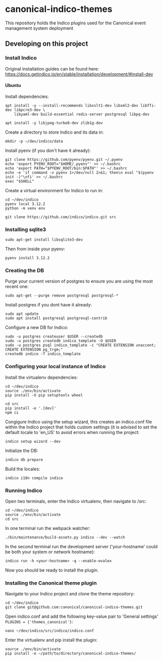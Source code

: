 # canonical-indico-themes
This repository holds the Indico plugins used for the Canonical event management system deployment

## Developing on this project

### Install Indico
Original installation guides can be found here: https://docs.getindico.io/en/stable/installation/development/#install-dev

#### Ubuntu

Install dependencies:
```
apt install -y --install-recommends libxslt1-dev libxml2-dev libffi-dev libpcre3-dev \
    libyaml-dev build-essential redis-server postgresql libpq-dev
```

```
apt install -y libjpeg-turbo8-dev zlib1g-dev
```

Create a directory to store Indico and its data in:
```
mkdir -p ~/dev/indico/data
```

Install pyenv (if you don't have it already):
```
git clone https://github.com/pyenv/pyenv.git ~/.pyenv
echo 'export PYENV_ROOT="$HOME/.pyenv"' >> ~/.bashrc
echo 'export PATH="$PYENV_ROOT/bin:$PATH"' >> ~/.bashrc
echo -e 'if command -v pyenv 1>/dev/null 2>&1; then\n eval "$(pyenv init -)"\nfi' >> ~/.bashrc
exec "$SHELL"
```

Create a virtual environment for Indico to run in:
```
cd ~/dev/indico
pyenv local 3.12.2
python -m venv env
```

```
git clone https://github.com/indico/indico.git src
```

### Installing sqlite3

```
sudo apt-get install libsqlite3-dev
```

Then from inside your pyenv:
```
pyenv install 3.12.2
```

### Creating the DB

Purge your current version of postgres to ensure you are using the most recent one:
```
sudo apt-get --purge remove postgresql postgresql-*
```

Install postgres if you dont have it already:
```
sudo apt update
sudo apt install postgresql postgresql-contrib
```


Configure a new DB for Indico:
```
sudo -u postgres createuser $USER --createdb
sudo -u postgres createdb indico_template -O $USER
sudo -u postgres psql indico_template -c "CREATE EXTENSION unaccent; CREATE EXTENSION pg_trgm;"
createdb indico -T indico_template
```

### Configuring your local instance of Indico

Install the virtualenv dependencies:
```
cd ~/dev/indico
source ./env/bin/activate
pip install -U pip setuptools wheel

cd src
pip install -e '.[dev]'
npm ci
```

Congigure Indico using the setup wizard, this creates an indico.conf file within the Indico project that holds custom settings (it is advised to set the default locale to 'en_US' to avoid errors when running the project:
```
indico setup wizard --dev
```

Initialize the DB:
```
indico db prepare
```

Build the locales:
```
indico i18n compile indico
```

### Running Indico

Open two terminals, enter the Indico virtualenv, then navigate to /src:
```
cd ~/dev/indico
source ./env/bin/activate
cd src
```

In one terminal run the webpack watcher:
```
./bin/maintenance/build-assets.py indico --dev --watch
```

In the second terminal run the development server ('your-hostname' could be both your system or network hostname):
```
indico run -h <your-hostname> -q --enable-evalex
```
Now you should be ready to install the plugin.

### Installing the Canonical theme plugin

Navigate to your Indico project and clone the theme repository:
```
cd ~/dev/indico
git clone git@github.com:canonical/canonical-indico-themes.git
```

Open indico.conf and add the following key-value pair to 'General settings' `PLUGINS = {'themes_canonical'}`:
```
nano ~/dev/indico/src/indico/indico.conf 
```

Enter the virtualenv and pip install the plugin:
```
source ./env/bin/activate
pip install -e ~/path/to/directory/canonical-indico-themes/
```
